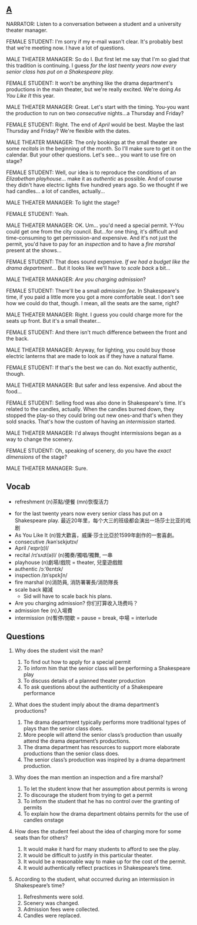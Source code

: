 ## [A](https://img.kmf.com/toefl/listening/audio/7af8b4e2940db95465f641aa8aadf00b.mp3)

NARRATOR: Listen to a conversation between a student and a university theater manager.

FEMALE STUDENT: I'm sorry if my e-mail wasn't clear. It's probably best that we're meeting now. I have a lot of questions.

MALE THEATER MANAGER: So do I. But first let me say that I'm so glad that this tradition is continuing. I guess *for the last twenty years now every senior class has put on a Shakespeare play.*

FEMALE STUDENT: It won't be anything like the drama department's productions in the main theater, but we're really excited. We're doing *As You Like It* this year.

MALE THEATER MANAGER: Great. Let's start with the timing. You-you want the production to run on two *consecutive* nights...a Thursday and Friday?

FEMALE STUDENT: Right. The end of *April* would be best. Maybe the last Thursday and Friday? We're flexible with the dates.

MALE THEATER MANAGER: The only bookings at the small theater are some *recitals* in the beginning of the month. So I'll make sure to get it on the calendar. But your other questions. Let's see... you want to use fire on stage?

FEMALE STUDENT: Well, our idea is to reproduce the conditions of an *Elizabethan playhouse*... make it as *authentic* as possible. And of course they didn't have electric lights five hundred years ago. So we thought if we had candles... a lot of candles, actually...

MALE THEATER MANAGER: To light the stage?

FEMALE STUDENT: Yeah.

MALE THEATER MANAGER: OK. Um... you'd need a special permit. Y-You could get one from the city council. But...for one thing, it's difficult and time-consuming to get permission-and expensive. And it's not just the permit, you'd have to pay for an *inspection* and to have a *fire marshal* present at the shows...

FEMALE STUDENT: That does sound expensive. *If we had a budget like the drama department*... But it looks like we'll have to *scale back* a bit...

MALE THEATER MANAGER: *Are you charging admission*?

FEMALE STUDENT: There'll be a small *admission fee*. In Shakespeare's time, if you paid a little more you got a more comfortable seat. I don't see how we could do that, though. I mean, all the seats are the same, right?

MALE THEATER MANAGER: Right. I guess you could charge more for the seats up front. But it's a small theater...

FEMALE STUDENT: And there isn't much difference between the front and the back.

MALE THEATER MANAGER: Anyway, for lighting, you could buy those electric lanterns that are made to look as if they have a natural flame.

FEMALE STUDENT: If that's the best we can do. Not exactly authentic, though.

MALE THEATER MANAGER: But safer and less expensive. And about the food...

FEMALE STUDENT: Selling food was also done in Shakespeare's time. It's related to the candles, actually. When the candles burned down, they stopped the play-so they could bring out new ones-and that's when they sold snacks. That's how the custom of having an *intermission* started.

MALE THEATER MANAGER: I'd always thought intermissions began as a way to change the scenery.

FEMALE STUDENT: Oh, speaking of scenery, do you have the *exact dimensions* of the stage?

MALE THEATER MANAGER: Sure.

## Vocab
+ refreshment (n)茶點/便餐 (mn)恢復活力
- for the last twenty years now every senior class has put on a Shakespeare play. 最近20年里，每个大三的班级都会演出一场莎士比亚的戏剧
- As You Like It (n)皆大歡喜，威廉·莎士比亞於1599年創作的一套喜劇。
- consecutive /kənˈsɛkjʊtɪv/ 
- April /ˈeɪpr(ɪ)l/ 
- recital /rɪˈsʌɪt(ə)l/ (n)獨奏/獨唱/獨舞, 一串
- playhouse (n)劇場/戲院 = theater, 兒童遊戲館
- authentic /ɔːˈθɛntɪk/ 
- inspection /ɪnˈspɛkʃn/ 
- fire marshal (n)消防員, 消防署署長/消防隊長
- scale back 縮減
	- Sid will have to scale back his plans.
- Are you charging admission? 你们打算收入场费吗？
- admission fee (n)入場費
- intermission (n)暫停/間歇 = pause = break, 中場 = interlude

## Questions
1. Why does the student visit the man? 
	1. To find out how to apply for a special permit
	1. To inform him that the senior class will be performing a Shakespeare play
	1. To discuss details of a planned theater production
	1. To ask questions about the authenticity of a Shakespeare performance

2. What does the student imply about the drama department’s productions? 
	1. The drama department typically performs more traditional types of plays than the senior class does.
	1. More people will attend the senior class’s production than usually attend the drama department’s productions.
	1. The drama department has resources to support more elaborate productions than the senior class does.
	1. The senior class’s production was inspired by a drama department production.

3. Why does the man mention an inspection and a fire marshal? 
	1. To let the student know that her assumption about permits is wrong
	1. To discourage the student from trying to get a permit
	1. To inform the student that he has no control over the granting of permits
	1. To explain how the drama department obtains permits for the use of candles onstage

4. How does the student feel about the idea of charging more for some seats than for others? 
	1. It would make it hard for many students to afford to see the play.
	1. It would be difficult to justify in this particular theater.
	1. It would be a reasonable way to make up for the cost of the permit.
	1. It would authentically reflect practices in Shakespeare’s time.

5. According to the student, what occurred during an intermission in Shakespeare’s time? 
	1. Refreshments were sold.
	1. Scenery was changed.
	1. Admission fees were collected.
	1. Candles were replaced.